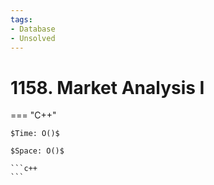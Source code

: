 ```yaml
---
tags:
- Database
- Unsolved
---
```



# 1158. Market Analysis I

=== "C++"

    $Time: O()$

    $Space: O()$

    ```c++
    ```